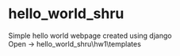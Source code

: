 # hello_world_shru
 Simple hello world webpage created using django  
 Open -> hello_world_shru\hw1\templates 
